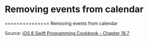 # Removing events from calendar
===============
Removing events from calendar


Source: [iOS 8 Swift Programming Cookbook - Chapter 18.7](http://goo.gl/pvRtI8)
